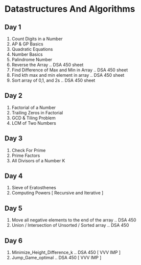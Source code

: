 # Datastructures And Algorithms
  
## Day 1
  
1. Count Digits in a Number  
2. AP & GP Basics  
3. Quadratic Equations  
4. Number Basics  
5. Palindrome Number  
6. Reverse the Array .. DSA 450 sheet  
7. Find Difference of Max and Min in Array .. DSA 450 sheet  
8. Find kth max and min element in array .. DSA 450 sheet  
9. Sort array of 0,1, and 2s .. DSA 450 sheet  
  
## Day 2  
  
1. Factorial of a Number  
2. Trailing Zeros in Factorial  
3. GCD & Tiling Problem  
4. LCM of Two Numbers  

## Day 3  

1. Check For Prime  
2. Prime Factors  
3. All Divisors of a Number  K

## Day 4  

1. Sieve of Eratosthenes  
2. Computing Powers [ Recursive and Iterative ]  

## Day 5 

1. Move all negative elements to the end of the array .. DSA 450 
2. Union / Intersection of Unsorted / Sorted array .. DSA 450 

## Day 6 
 
1. Minimize_Height_Difference_k .. DSA 450  [ VVV IMP ] 
2. Jump_Game_optimal .. DSA 450  [ VVV IMP ] 

 



